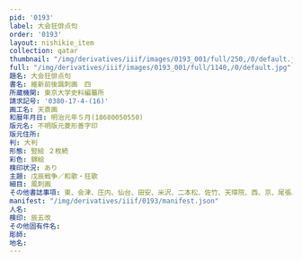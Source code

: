 ```yaml
---
pid: '0193'
label: 大会狂俳点句
order: '0193'
layout: nishikie_item
collection: qatar
thumbnail: "/img/derivatives/iiif/images/0193_001/full/250,/0/default.jpg"
full: "/img/derivatives/iiif/images/0193_001/full/1140,/0/default.jpg"
題名: 大会狂俳点句
書名: 維新前後諷刺画　四
所蔵機関: 東京大学史料編纂所
請求記号: '0380-17-4-(16)'
画工名: 天斎画
和暦年月日: 明治元年５月(18680050550)
版元名: 不明版元菱形善字印
版元住所: 
判: 大判
形態: 竪絵 ２枚続
彩色: 錦絵
検印状況: あり
主題: 戊辰戦争／和歌・狂歌
細目: 風刺画
その他書誌事項: 東、会津、庄内、仙台、田安、米沢、二本松、佐竹、天璋院、西、京、尾張、池田、藤堂、薩摩、土佐、彦根、あと歌のみで長州
manifest: "/img/derivatives/iiif/0193/manifest.json"
人名: 
検印: 辰五改
その他固有件名: 
彫師: 
地名: 
---
```

